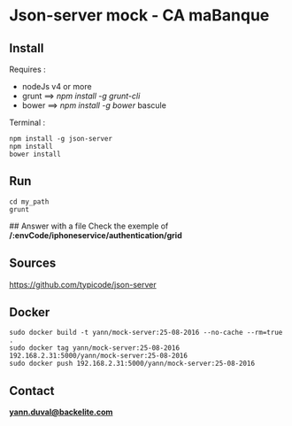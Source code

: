 # Json-server mock - CA maBanque

## Install
Requires :
* nodeJs v4 or more
* grunt ==> _npm install -g grunt-cli_
* bower ==> _npm install -g bower_
bascule

Terminal :
```
npm install -g json-server
npm install
bower install
```

## Run
```
cd my_path
grunt
```

## Answer with a file
Check the exemple of **/:envCode/iphoneservice/authentication/grid**

## Sources
https://github.com/typicode/json-server

## Docker
```
sudo docker build -t yann/mock-server:25-08-2016 --no-cache --rm=true .
sudo docker tag yann/mock-server:25-08-2016 192.168.2.31:5000/yann/mock-server:25-08-2016
sudo docker push 192.168.2.31:5000/yann/mock-server:25-08-2016
```

## Contact
**yann.duval@backelite.com**
